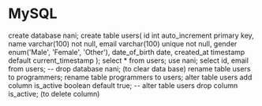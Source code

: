 # MySQL
create database nani;
create table users(
	id int auto_increment primary key,
    name varchar(100) not null,
    email varchar(100) unique not null,
    gender enum('Male', 'Female', 'Other'),
    date_of_birth date,
	created_at timestamp default current_timestamp
);
select * from users;
use nani;
select id, email from users;
-- drop database nani;  (to clear data base)
rename table users to programmers;
rename table programmers to users;
alter table users add column is_active boolean default true;
-- alter table users drop column is_active;  (to delete column)
